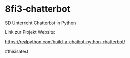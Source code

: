 # 8fi3-chatterbot
SD Unterricht Chatterbot in Python

Link zur Projekt Website:

https://realpython.com/build-a-chatbot-python-chatterbot/

#thisisatest

